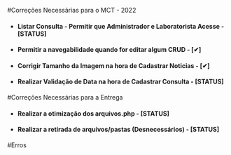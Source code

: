 #Correções Necessárias para o MCT - 2022
- <h4>Listar Consulta - Permitir que Administrador e Laboratorista Acesse - [STATUS]
- <h4>Permitir a navegabilidade quando for editar algum CRUD - [✔]
- <h4>Corrigir Tamanho da Imagem na hora de Cadastrar Noticias - [✔]
- <h4>Realizar Validação de Data na hora de Cadastrar Consulta - [STATUS]


#Correções Necessárias para a Entrega
- <h4>Realizar a otimização dos arquivos.php - [STATUS]
- <h4>Realizar a retirada de arquivos/pastas (Desnecessários) - [STATUS]

#Erros


